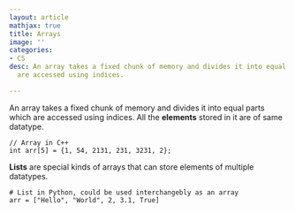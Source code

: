 ```yaml
---
layout: article
mathjax: true
title: Arrays
image: ''
categories:
- CS
desc: An array takes a fixed chunk of memory and divides it into equal parts which
  are accessed using indices.

---
```

An array takes a fixed chunk of memory and divides it into equal parts which are accessed using indices. All the **elements** stored in it are of same datatype.

    // Array in C++
    int arr[5] = {1, 54, 2131, 231, 3231, 2};

**Lists** are special kinds of arrays that can store elements of multiple datatypes.

    # List in Python, could be used interchangebly as an array
    arr = ["Hello", "World", 2, 3.1, True]